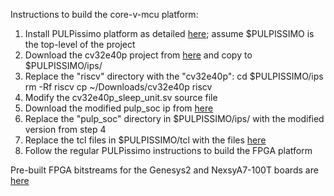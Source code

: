 Instructions to build the core-v-mcu platform:

1. Install PULPissimo platform as detailed [here](https://github.com/hpollittsmith/core-v-mcu); assume $PULPISSIMO is the top-level of the project
2. Download the cv32e40p project from [here](https://github.com/openhwgroup/cv32e40p) and copy to $PULPISSIMO/ips/
3. Replace the "riscv" directory with the "cv32e40p":
      cd $PULPISSIMO/ips
      rm -Rf riscv
      cp ~/Downloads/cv32e40p riscv
4. Modify the cv32e40p_sleep_unit.sv source file
4. Download the modified pulp_soc ip from [here](https://github.com/hpollittsmith/pulp_soc)
5. Replace the "pulp_soc" directory in $PULPISSIMO/ips/ with the modified version from step 4
6. Replace the tcl files in $PULPISSIMO/tcl with the files [here](https://github.com/hpollittsmith/core-v-mcu/tree/master/fpga/tcl_files)
7. Follow the regular PULPissimo instructions to build the FPGA platform

Pre-built FPGA bitstreams for the Genesys2 and NexsyA7-100T boards are [here](https://github.com/hpollittsmith/core-v-mcu/tree/master/fpga/bitstreams)
